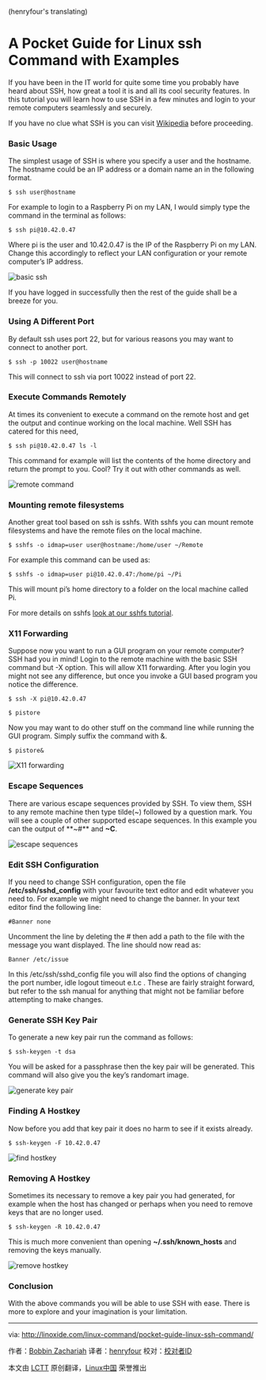 (henryfour's translating)

A Pocket Guide for Linux ssh Command with Examples
================================================================================
If you have been in the IT world for quite some time you probably have heard about SSH, how great a tool it is and all its cool security features. In this tutorial you will learn how to use SSH in a few minutes and login to your remote computers seamlessly and securely.

If you have no clue what SSH is you can visit [Wikipedia][1] before proceeding.

### Basic Usage ###

The simplest usage of SSH is where you specify a user and the hostname. The hostname could be an IP address or a domain name an in the following format.

    $ ssh user@hostname

For example to login to a Raspberry Pi on my LAN, I would simply type the command in the terminal as follows:

    $ ssh pi@10.42.0.47

Where pi is the user and 10.42.0.47 is the IP of the Raspberry Pi on my LAN. Change this accordingly to reflect your LAN configuration or your remote computer’s IP address.

![basic ssh](http://linoxide.com/wp-content/uploads/2014/08/basic-ssh.png)

If you have logged in successfully then the rest of the guide shall be a breeze for you.

### Using A Different Port ###

By default ssh uses port 22, but for various reasons you may want to connect to another port.

    $ ssh -p 10022 user@hostname

This will connect to ssh via port 10022 instead of port 22.

### Execute Commands Remotely ###

At times its convenient to execute a command on the remote host and get the output and continue working on the local machine. Well SSH has catered for this need,

    $ ssh pi@10.42.0.47 ls -l

This command for example will list the contents of the home directory and return the prompt to you. Cool? Try it out with other commands as well.

![remote command](http://linoxide.com/wp-content/uploads/2014/08/remote-command.png)

### Mounting remote filesystems ###

Another great tool based on ssh is sshfs. With sshfs you can mount remote filesystems and have the remote files on the local machine.

    $ sshfs -o idmap=user user@hostname:/home/user ~/Remote

For example this command can be used as:

    $ sshfs -o idmap=user pi@10.42.0.47:/home/pi ~/Pi

This will mount pi’s home directory to a folder on the local machine called Pi.

For more details on sshfs [look at our sshfs tutorial][2].

### X11 Forwarding ###

Suppose now you want to run a GUI program on your remote computer? SSH had you in mind! Login to the remote machine with the basic SSH command but -X option. This will allow X11 forwarding. After you login you might not see any difference, but once you invoke a GUI based program you notice the difference.

    $ ssh -X pi@10.42.0.47

    $ pistore

Now you may want to do other stuff on the command line while running the GUI program. Simply suffix the command with &.

    $ pistore&

![X11 forwarding](http://linoxide.com/wp-content/uploads/2014/08/X11-forwarding.png)

### Escape Sequences ###

There are various escape sequences provided by SSH. To view them, SSH to any remote machine then type tilde(~) followed by a question mark. You will see a couple of other supported escape sequences. In this example you can the output of **~#** and **~C**.

![escape sequences](http://linoxide.com/wp-content/uploads/2014/08/escape-sequences.png)

### Edit SSH Configuration ###

If you need to change SSH configuration, open the file **/etc/ssh/sshd_config** with your favourite text editor and edit whatever you need to. For example we might need to change the banner. In your text editor find the following line:

    #Banner none

Uncomment the line by deleting the # then add a path to the file with the message you want displayed. The line should now read as:

    Banner /etc/issue

In this /etc/ssh/sshd_config file you will also find the options of changing the port number, idle logout timeout e.t.c . These are fairly straight forward, but refer to the ssh manual for anything that might not be familiar before attempting to make changes.

### Generate SSH Key Pair ###

To generate a new key pair run the command as follows:

    $ ssh-keygen -t dsa

You will be asked for a passphrase then the key pair will be generated. This command will also give you the key’s randomart image.

![generate key pair](http://linoxide.com/wp-content/uploads/2014/08/generate-key-pair.png)

### Finding A Hostkey ###

Now before you add that key pair it does no harm to see if it exists already.

    $ ssh-keygen -F 10.42.0.47

![find hostkey](http://linoxide.com/wp-content/uploads/2014/08/find-hostkey.png)

### Removing A Hostkey ###

Sometimes its necessary to remove a key pair you had generated, for example when the host has changed or perhaps when you need to remove keys that are no longer used.

    $ ssh-keygen -R 10.42.0.47

This is much more convenient than opening **~/.ssh/known_hosts**
and removing the keys manually.

![remove hostkey](http://linoxide.com/wp-content/uploads/2014/08/remove-hostkey.png)

### Conclusion ###

With the above commands you will be able to use SSH with ease. There is more to explore and your imagination is your limitation.


--------------------------------------------------------------------------------

via: http://linoxide.com/linux-command/pocket-guide-linux-ssh-command/

作者：[Bobbin Zachariah][a]
译者：[henryfour](https://github.com/henryfour)
校对：[校对者ID](https://github.com/校对者ID)

本文由 [LCTT](https://github.com/LCTT/TranslateProject) 原创翻译，[Linux中国](http://linux.cn/) 荣誉推出

[a]:http://linoxide.com/author/bobbin/
[1]:http://en.wikipedia.org/wiki/Secure_Shell
[2]:http://linoxide.com/how-tos/sshfs-mount-remote-directories/

